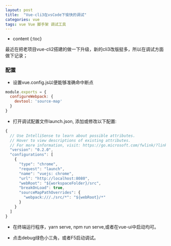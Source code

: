 ```yaml
---
layout: post
title:  "Vue-cli3在vsCode下愉快的调试"
categories: vue
tags: vue Vue 脚手架 调试工具
---
```


* content
{:toc}

最近在把老项目vue-cli2搭建的做一下升级，新的cli3改版挺多，所以在调试方面做下记录；
				          
		   					    
				




### 配置

* 设置vue.config.js以便能够准确命中断点

```js
module.exports = {
  configureWebpack: {
    devtool: 'source-map'
  }
}
```

* 打开调试配置文件launch.json, 添加或修改以下配置:

```js
{
  // Use IntelliSense to learn about possible attributes.
  // Hover to view descriptions of existing attributes.
  // For more information, visit: https://go.microsoft.com/fwlink/?linkid=830387
  "version": "0.2.0",
  "configurations": [
    {
      "type": "chrome",
      "request": "launch",
      "name": "vuejs: chrome",
      "url": "http://localhost:8080",
      "webRoot": "${workspaceFolder}/src",
      "breakOnLoad": true,
      "sourceMapPathOverrides": {
        "webpack:///./src/*": "${webRoot}/*"
      }
    }
  ]
}
```

* 在终端运行程序，yarn serve, npm run serve,或者在vue-ui中启动均可。

* 点击debug绿色小三角，或者F5启动调试。



   













